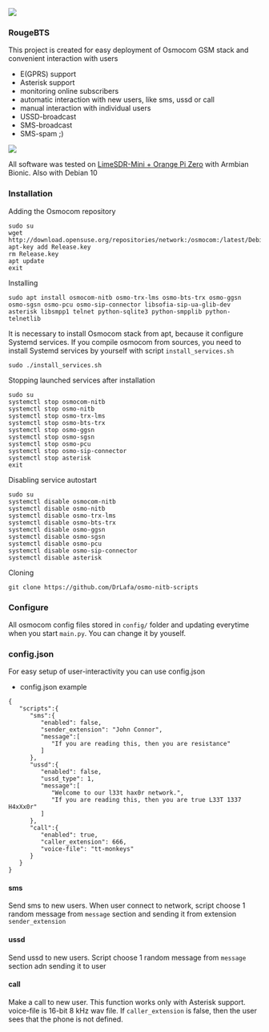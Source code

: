 
![](https://raw.githubusercontent.com/DrLafa/osmo-nitb-scripts/master/doc/img/help.png)

### RougeBTS

 This project is created for easy deployment of Osmocom GSM stack and convenient interaction with users

  - E(GPRS) support
  - Asterisk support
  - monitoring online subscribers
  - automatic interaction with new users, like sms, ussd or call
  - manual interaction with individual users
  - USSD-broadcast
  - SMS-broadcast
  - SMS-spam ;)


![](https://raw.githubusercontent.com/DrLafa/osmo-nitb-scripts/master/doc/img/RougeBTS.png)

All software was tested on [LimeSDR-Mini + Orange Pi Zero](https://codeby.net/threads/miniatjurnaja-sotovaja-stancija-na-baze-limesdr-mini-i-orange-pi-zero.66747/) with Armbian Bionic. Also with Debian 10

### Installation
Adding the Osmocom repository
```
sudo su
wget http://download.opensuse.org/repositories/network:/osmocom:/latest/Debian_9.0/Release.key
apt-key add Release.key
rm Release.key
apt update
exit
```
Installing
```
sudo apt install osmocom-nitb osmo-trx-lms osmo-bts-trx osmo-ggsn osmo-sgsn osmo-pcu osmo-sip-connector libsofia-sip-ua-glib-dev asterisk libsmpp1 telnet python-sqlite3 python-smpplib python-telnetlib
```
It is necessary to install Osmocom stack from apt, because it configure Systemd services. If you compile osmocom from sources, you need to install Systemd services by yourself with script `install_services.sh`
```
sudo ./install_services.sh
```
Stopping launched services after installation
```
sudo su
systemctl stop osmocom-nitb
systemctl stop osmo-nitb
systemctl stop osmo-trx-lms
systemctl stop osmo-bts-trx
systemctl stop osmo-ggsn
systemctl stop osmo-sgsn
systemctl stop osmo-pcu
systemctl stop osmo-sip-connector
systemctl stop asterisk
exit
```
Disabling service autostart
```
sudo su
systemctl disable osmocom-nitb
systemctl disable osmo-nitb
systemctl disable osmo-trx-lms
systemctl disable osmo-bts-trx
systemctl disable osmo-ggsn
systemctl disable osmo-sgsn
systemctl disable osmo-pcu
systemctl disable osmo-sip-connector
systemctl disable asterisk
```
Cloning
```
git clone https://github.com/DrLafa/osmo-nitb-scripts
```

### Configure
All osmocom config files stored in `config/` folder and updating everytime when you start `main.py`. You can change it by youself.

### config.json
For easy setup of user-interactivity you can use config.json
- config.json example
```
{
   "scripts":{
      "sms":{
         "enabled": false,
         "sender_extension": "John Connor",
         "message":[
            "If you are reading this, then you are resistance"
         ]
      },
      "ussd":{
         "enabled": false,
         "ussd_type": 1,
         "message":[
            "Welcome to our l33t hax0r network.",
            "If you are reading this, then you are true L33T 1337 H4xXx0r"
         ]
      },
      "call":{
         "enabled": true,
         "caller_extension": 666,
         "voice-file": "tt-monkeys"
      }
   }
}
```
#### sms
Send sms to new users. When user connect to network, script choose 1 random message from ```message``` section and sending it from extension ```sender_extension```

#### ussd
Send ussd to new users. Script choose 1 random message from ```message``` section adn sending it to user

#### call
Make a call to new user. This function works only with Asterisk support. voice-file is 16-bit 8 kHz wav file. If ```caller_extension``` is false, then the user sees that the phone is not defined.
